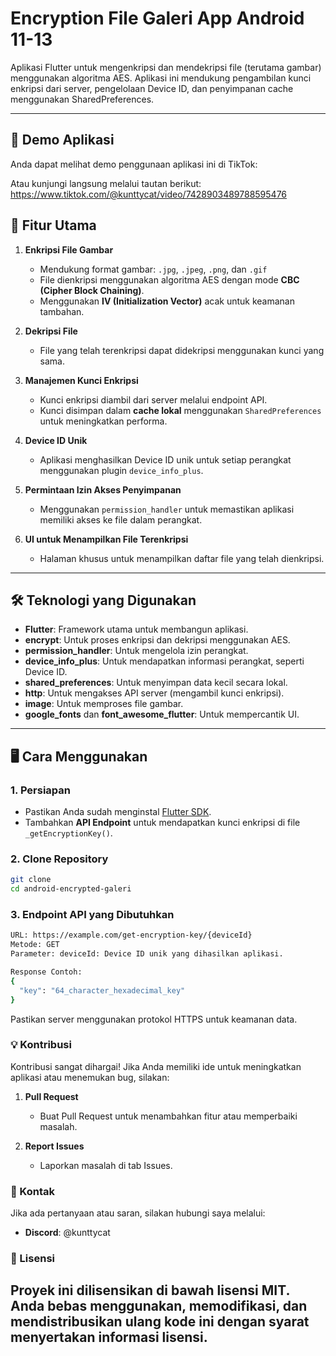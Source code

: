 # Encryption File Galeri App Android 11-13

Aplikasi Flutter untuk mengenkripsi dan mendekripsi file (terutama gambar) menggunakan algoritma AES. Aplikasi ini mendukung pengambilan kunci enkripsi dari server, pengelolaan Device ID, dan penyimpanan cache menggunakan SharedPreferences.

---

## 🔗 Demo Aplikasi
Anda dapat melihat demo penggunaan aplikasi ini di TikTok:

Atau kunjungi langsung melalui tautan berikut:
https://www.tiktok.com/@kunttycat/video/7428903489788595476

## 🚀 Fitur Utama
1. **Enkripsi File Gambar**
   - Mendukung format gambar: `.jpg`, `.jpeg`, `.png`, dan `.gif`
   - File dienkripsi menggunakan algoritma AES dengan mode **CBC (Cipher Block Chaining)**.
   - Menggunakan **IV (Initialization Vector)** acak untuk keamanan tambahan.

2. **Dekripsi File**
   - File yang telah terenkripsi dapat didekripsi menggunakan kunci yang sama.

3. **Manajemen Kunci Enkripsi**
   - Kunci enkripsi diambil dari server melalui endpoint API.
   - Kunci disimpan dalam **cache lokal** menggunakan `SharedPreferences` untuk meningkatkan performa.

4. **Device ID Unik**
   - Aplikasi menghasilkan Device ID unik untuk setiap perangkat menggunakan plugin `device_info_plus`.

5. **Permintaan Izin Akses Penyimpanan**
   - Menggunakan `permission_handler` untuk memastikan aplikasi memiliki akses ke file dalam perangkat.

6. **UI untuk Menampilkan File Terenkripsi**
   - Halaman khusus untuk menampilkan daftar file yang telah dienkripsi.

---

## 🛠️ Teknologi yang Digunakan
- **Flutter**: Framework utama untuk membangun aplikasi.
- **encrypt**: Untuk proses enkripsi dan dekripsi menggunakan AES.
- **permission_handler**: Untuk mengelola izin perangkat.
- **device_info_plus**: Untuk mendapatkan informasi perangkat, seperti Device ID.
- **shared_preferences**: Untuk menyimpan data kecil secara lokal.
- **http**: Untuk mengakses API server (mengambil kunci enkripsi).
- **image**: Untuk memproses file gambar.
- **google_fonts** dan **font_awesome_flutter**: Untuk mempercantik UI.

---

## 🖥️ Cara Menggunakan

### 1. Persiapan
- Pastikan Anda sudah menginstal [Flutter SDK](https://docs.flutter.dev/get-started/install).
- Tambahkan **API Endpoint** untuk mendapatkan kunci enkripsi di file `_getEncryptionKey()`.

### 2. Clone Repository
```bash
git clone
cd android-encrypted-galeri
```

### 3. Endpoint API yang Dibutuhkan
```bash
URL: https://example.com/get-encryption-key/{deviceId}
Metode: GET
Parameter: deviceId: Device ID unik yang dihasilkan aplikasi.
```
```bash
Response Contoh:
{
  "key": "64_character_hexadecimal_key"
}
```
Pastikan server menggunakan protokol HTTPS untuk keamanan data.


### 💡 Kontribusi
Kontribusi sangat dihargai! Jika Anda memiliki ide untuk meningkatkan aplikasi atau menemukan bug, silakan:
1. **Pull Request**
   - Buat Pull Request untuk menambahkan fitur atau memperbaiki masalah.

2. **Report Issues**
   - Laporkan masalah di tab Issues.

### 📧 Kontak
Jika ada pertanyaan atau saran, silakan hubungi saya melalui:
- **Discord**: @kunttycat

### 📝 Lisensi
Proyek ini dilisensikan di bawah lisensi MIT. Anda bebas menggunakan, memodifikasi, dan mendistribusikan ulang kode ini dengan syarat menyertakan informasi lisensi.
---
